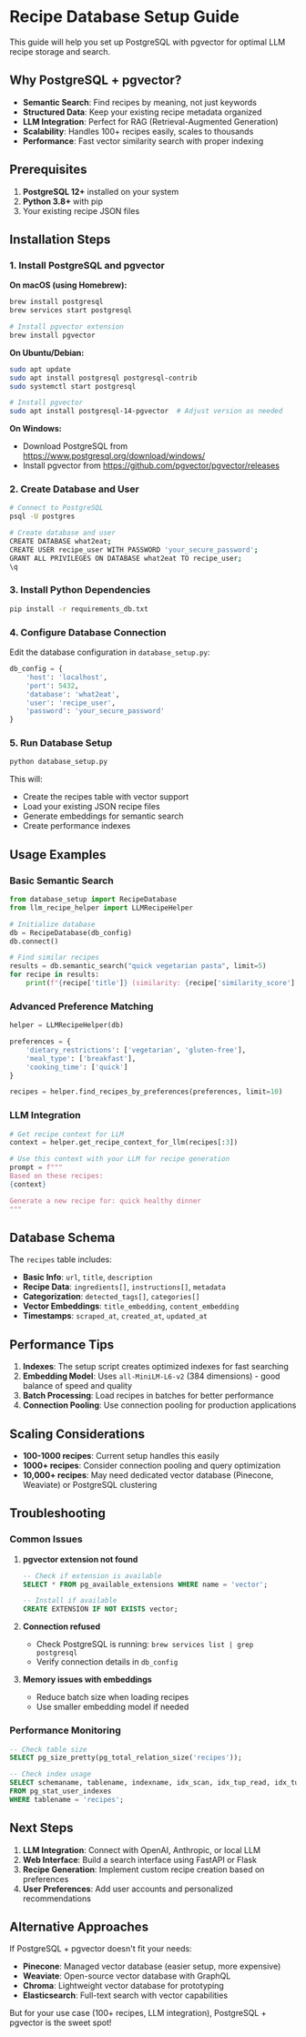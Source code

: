 # Recipe Database Setup Guide

This guide will help you set up PostgreSQL with pgvector for optimal LLM recipe storage and search.

## Why PostgreSQL + pgvector?

- **Semantic Search**: Find recipes by meaning, not just keywords
- **Structured Data**: Keep your existing recipe metadata organized
- **LLM Integration**: Perfect for RAG (Retrieval-Augmented Generation)
- **Scalability**: Handles 100+ recipes easily, scales to thousands
- **Performance**: Fast vector similarity search with proper indexing

## Prerequisites

1. **PostgreSQL 12+** installed on your system
2. **Python 3.8+** with pip
3. Your existing recipe JSON files

## Installation Steps

### 1. Install PostgreSQL and pgvector

**On macOS (using Homebrew):**
```bash
brew install postgresql
brew services start postgresql

# Install pgvector extension
brew install pgvector
```

**On Ubuntu/Debian:**
```bash
sudo apt update
sudo apt install postgresql postgresql-contrib
sudo systemctl start postgresql

# Install pgvector
sudo apt install postgresql-14-pgvector  # Adjust version as needed
```

**On Windows:**
- Download PostgreSQL from https://www.postgresql.org/download/windows/
- Install pgvector from https://github.com/pgvector/pgvector/releases

### 2. Create Database and User

```bash
# Connect to PostgreSQL
psql -U postgres

# Create database and user
CREATE DATABASE what2eat;
CREATE USER recipe_user WITH PASSWORD 'your_secure_password';
GRANT ALL PRIVILEGES ON DATABASE what2eat TO recipe_user;
\q
```

### 3. Install Python Dependencies

```bash
pip install -r requirements_db.txt
```

### 4. Configure Database Connection

Edit the database configuration in `database_setup.py`:

```python
db_config = {
    'host': 'localhost',
    'port': 5432,
    'database': 'what2eat',
    'user': 'recipe_user',
    'password': 'your_secure_password'
}
```

### 5. Run Database Setup

```bash
python database_setup.py
```

This will:
- Create the recipes table with vector support
- Load your existing JSON recipe files
- Generate embeddings for semantic search
- Create performance indexes

## Usage Examples

### Basic Semantic Search

```python
from database_setup import RecipeDatabase
from llm_recipe_helper import LLMRecipeHelper

# Initialize database
db = RecipeDatabase(db_config)
db.connect()

# Find similar recipes
results = db.semantic_search("quick vegetarian pasta", limit=5)
for recipe in results:
    print(f"{recipe['title']} (similarity: {recipe['similarity_score']:.3f})")
```

### Advanced Preference Matching

```python
helper = LLMRecipeHelper(db)

preferences = {
    'dietary_restrictions': ['vegetarian', 'gluten-free'],
    'meal_type': ['breakfast'],
    'cooking_time': ['quick']
}

recipes = helper.find_recipes_by_preferences(preferences, limit=10)
```

### LLM Integration

```python
# Get recipe context for LLM
context = helper.get_recipe_context_for_llm(recipes[:3])

# Use this context with your LLM for recipe generation
prompt = f"""
Based on these recipes:
{context}

Generate a new recipe for: quick healthy dinner
"""
```

## Database Schema

The `recipes` table includes:

- **Basic Info**: `url`, `title`, `description`
- **Recipe Data**: `ingredients[]`, `instructions[]`, `metadata`
- **Categorization**: `detected_tags[]`, `categories[]`
- **Vector Embeddings**: `title_embedding`, `content_embedding`
- **Timestamps**: `scraped_at`, `created_at`, `updated_at`

## Performance Tips

1. **Indexes**: The setup script creates optimized indexes for fast searching
2. **Embedding Model**: Uses `all-MiniLM-L6-v2` (384 dimensions) - good balance of speed and quality
3. **Batch Processing**: Load recipes in batches for better performance
4. **Connection Pooling**: Use connection pooling for production applications

## Scaling Considerations

- **100-1000 recipes**: Current setup handles this easily
- **1000+ recipes**: Consider connection pooling and query optimization
- **10,000+ recipes**: May need dedicated vector database (Pinecone, Weaviate) or PostgreSQL clustering

## Troubleshooting

### Common Issues

1. **pgvector extension not found**
   ```sql
   -- Check if extension is available
   SELECT * FROM pg_available_extensions WHERE name = 'vector';
   
   -- Install if available
   CREATE EXTENSION IF NOT EXISTS vector;
   ```

2. **Connection refused**
   - Check PostgreSQL is running: `brew services list | grep postgresql`
   - Verify connection details in `db_config`

3. **Memory issues with embeddings**
   - Reduce batch size when loading recipes
   - Use smaller embedding model if needed

### Performance Monitoring

```sql
-- Check table size
SELECT pg_size_pretty(pg_total_relation_size('recipes'));

-- Check index usage
SELECT schemaname, tablename, indexname, idx_scan, idx_tup_read, idx_tup_fetch
FROM pg_stat_user_indexes 
WHERE tablename = 'recipes';
```

## Next Steps

1. **LLM Integration**: Connect with OpenAI, Anthropic, or local LLM
2. **Web Interface**: Build a search interface using FastAPI or Flask
3. **Recipe Generation**: Implement custom recipe creation based on preferences
4. **User Preferences**: Add user accounts and personalized recommendations

## Alternative Approaches

If PostgreSQL + pgvector doesn't fit your needs:

- **Pinecone**: Managed vector database (easier setup, more expensive)
- **Weaviate**: Open-source vector database with GraphQL
- **Chroma**: Lightweight vector database for prototyping
- **Elasticsearch**: Full-text search with vector capabilities

But for your use case (100+ recipes, LLM integration), PostgreSQL + pgvector is the sweet spot!
